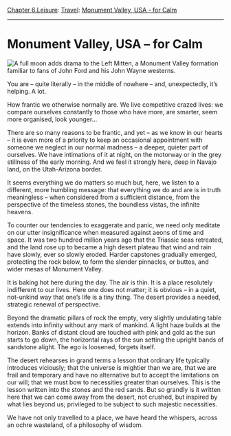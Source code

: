 [Chapter 6.Leisure](https://www.theschooloflife.com/thebookoflife/category/leisure/): [Travel](https://www.theschooloflife.com/thebookoflife/category/leisure/travel/): [Monument Valley, USA - for Calm](https://www.theschooloflife.com/thebookoflife/travel-as-therapy-monument-valley-usa-for-calm/)

* * *

# Monument Valley, USA – for Calm

![A full moon adds drama to the Left Mitten, a Monument Valley formation familiar to fans of John Ford and his John Wayne westerns.](https://www.theschooloflife.com/thebookoflife/wp-content/uploads/2014/09/1129591721.jpg)

You are – quite literally – in the middle of nowhere – and, unexpectedly, it’s helping. A lot.

How frantic we otherwise normally are. We live competitive crazed lives: we compare ourselves constantly to those who have more, are smarter, seem more organised, look younger…

There are so many reasons to be frantic, and yet – as we know in our hearts – it is even more of a priority to keep an occasional appointment with someone we neglect in our normal madness – a deeper, quieter part of ourselves. We have intimations of it at night, on the motorway or in the grey stillness of the early morning. And we feel it strongly here, deep in Navajo land, on the Utah-Arizona border.

It seems everything we do matters so much but, here, we listen to a different, more humbling message: that everything we do and are is in truth meaningless – when considered from a sufficient distance, from the perspective of the timeless stones, the boundless vistas, the infinite heavens.

To counter our tendencies to exaggerate and panic, we need only meditate on our utter insignificance when measured against aeons of time and space. It was two hundred million years ago that the Triassic seas retreated, and the land rose up to became a high desert plateau that wind and rain have slowly, ever so slowly eroded. Harder capstones gradually emerged, protecting the rock below, to form the slender pinnacles, or buttes, and wider mesas of Monument Valley.

It is baking hot here during the day. The air is thin. It is a place resolutely indifferent to our lives. Here one does not matter; it is obvious – in a quiet, not-unkind way that one’s life is a tiny thing. The desert provides a needed, strategic renewal of perspective.

Beyond the dramatic pillars of rock the empty, very slightly undulating table extends into infinity without any mark of mankind. A light haze builds at the horizon. Banks of distant cloud are touched with pink and gold as the sun starts to go down, the horizontal rays of the sun setting the upright bands of sandstone alight. The ego is loosened, forgets itself.

The desert rehearses in grand terms a lesson that ordinary life typically introduces viciously; that the universe is mightier than we are, that we are frail and temporary and have no alternative but to accept the limitations on our will; that we must bow to necessities greater than ourselves. This is the lesson written into the stones and the red sands. But so grandly is it written here that we can come away from the desert, not crushed, but inspired by what lies beyond us; privileged to be subject to such majestic necessities.

We have not only travelled to a place, we have heard the whispers, across an ochre wasteland, of a philosophy of wisdom.

&nbsp;

&nbsp;&nbsp;
